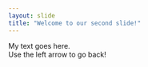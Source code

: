 ```yaml
---
layout: slide
title: "Welcome to our second slide!"
---
```

My text goes here.<br>
Use the left arrow to go back!
